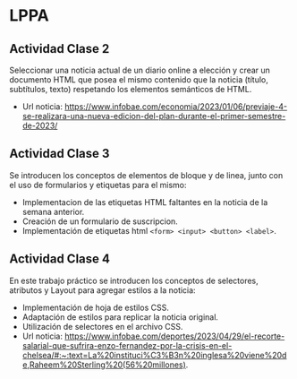 # LPPA
## Actividad Clase 2
Seleccionar una noticia actual de un diario online a elección y crear un documento HTML que posea el mismo contenido que la noticia (título, subtítulos, texto) respetando los elementos semánticos de HTML.
- Url noticia: https://www.infobae.com/economia/2023/01/06/previaje-4-se-realizara-una-nueva-edicion-del-plan-durante-el-primer-semestre-de-2023/

## Actividad Clase 3
Se introducen los conceptos de elementos de bloque y de linea, junto con el uso de formularios y etiquetas para el mismo:
- Implementacion de las etiquetas HTML faltantes en la noticia de la semana anterior.
- Creación de un formulario de suscripcion.
- Implementación de etiquetas html  `<form> <input> <button> <label>`.

## Actividad Clase 4
En este trabajo práctico se introducen los conceptos de selectores, atributos y Layout para agregar estilos a la noticia:
- Implementación de hoja de estilos CSS.
- Adaptación de estilos para replicar la noticia original.
- Utilización de selectores en el archivo CSS.
- Url noticia: https://www.infobae.com/deportes/2023/04/29/el-recorte-salarial-que-sufrira-enzo-fernandez-por-la-crisis-en-el-chelsea/#:~:text=La%20instituci%C3%B3n%20inglesa%20viene%20de,Raheem%20Sterling%20(56%20millones).